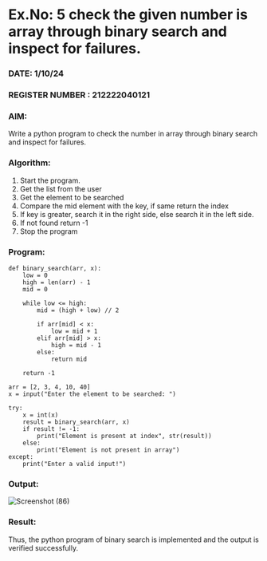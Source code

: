 # Ex.No: 5 check the given number is array through binary search and inspect for failures.
### DATE: 1/10/24                                                                           
### REGISTER NUMBER : 212222040121
### AIM: 
Write a python program to check the number in array through binary search and inspect for failures.

### Algorithm:
1. Start the program. 
2. Get the list from the user 
3. Get the element to be searched 
4. Compare the mid element with the key, if same return the index 
5. If key is greater, search it in the right side, else search it in the left side. 
6. If not found return -1 
 7. Stop the program

### Program:
```
def binary_search(arr, x):
    low = 0
    high = len(arr) - 1
    mid = 0
    
    while low <= high:
        mid = (high + low) // 2
        
        if arr[mid] < x:
            low = mid + 1
        elif arr[mid] > x:
            high = mid - 1
        else:
            return mid
    
    return -1

arr = [2, 3, 4, 10, 40]
x = input("Enter the element to be searched: ")

try:
    x = int(x)
    result = binary_search(arr, x)
    if result != -1:
        print("Element is present at index", str(result))
    else:
        print("Element is not present in array")
except:
    print("Enter a valid input!")

```

### Output:
![Screenshot (86)](https://github.com/user-attachments/assets/19c8dddd-fb5a-47f2-9d96-75fe922449cb)


### Result:
Thus, the python program of binary search is implemented and the output is verified 
successfully.
